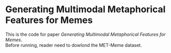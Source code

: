 # Generating Multimodal Metaphorical Features for Memes
This is the code for paper *Generating Multimodal Metaphorical Features for Memes*.  <br>
Before running, reader need to dowlond the MET-Meme dataset.

